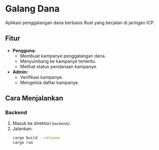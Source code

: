 # Galang Dana

Aplikasi penggalangan dana berbasis Rust yang berjalan di jaringan ICP.

## Fitur

- **Pengguna:**
  - Membuat kampanye penggalangan dana.
  - Menyumbang ke kampanye tertentu.
  - Melihat status pendanaan kampanye.
- **Admin:**
  - Verifikasi kampanye.
  - Mengelola daftar kampanye.

## Cara Menjalankan

### Backend

1. Masuk ke direktori `backend/`.
2. Jalankan:
   ```bash
   cargo build --release
   cargo run
